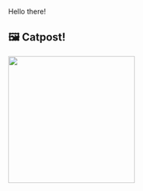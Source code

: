 Hello there!



## 🖼️ Catpost!

<sub>
    <img src="https://cdn2.thecatapi.com/images/VvydPz-Av.jpg" height="256">
</sub>

